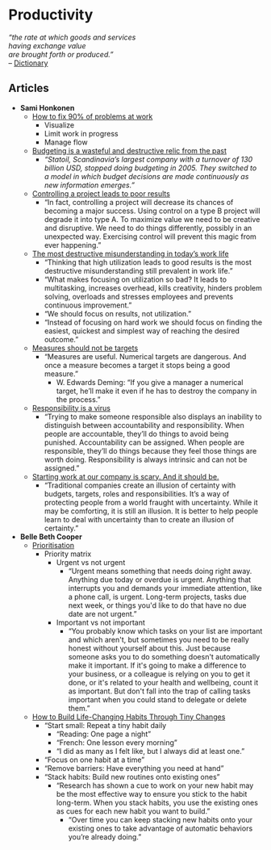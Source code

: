 # Productivity

_“the rate at which goods and services  
having exchange value  
are brought forth or produced.”_  
– [Dictionary](http://dictionary.reference.com/browse/productivity)



## Articles

- **Sami Honkonen**
  - [How to fix 90% of problems at work](http://www.samihonkonen.com/how-to-fix-90-of-problems-at-work/)
    - Visualize
    - Limit work in progress
    - Manage flow
  - [Budgeting is a wasteful and destructive relic from the past](http://www.samihonkonen.com/budgeting-is-a-wasteful-and-destructive-relic-from-the-past/)
    - _“Statoil, Scandinavia’s largest company with a turnover of 130 billion USD, stopped doing budgeting in 2005. They switched to a model in which budget decisions are made continuously as new information emerges.”_
  - [Controlling a project leads to poor results](http://www.samihonkonen.com/controlling-a-project-leads-to-poor-results/)
    - “In fact, controlling a project will decrease its chances of becoming a major success. Using control on a type B project will degrade it into type A. To maximize value we need to be creative and disruptive. We need to do things differently, possibly in an unexpected way. Exercising control will prevent this magic from ever happening.”
  - [
The most destructive misunderstanding in today’s work life](http://www.samihonkonen.com/the-most-destructive-misunderstanding-in-todays-work-life/)
    - “Thinking that high utilization leads to good results is the most destructive misunderstanding still prevalent in work life.”
    - “What makes focusing on utilization so bad? It leads to multitasking, increases overhead, kills creativity, hinders problem solving, overloads and stresses employees and prevents continuous improvement.”
    - “We should focus on results, not utilization.”
    - “Instead of focusing on hard work we should focus on finding the easiest, quickest and simplest way of reaching the desired outcome.”
  - [Measures should not be targets](http://www.samihonkonen.com/measures-should-not-be-targets/)
    - “Measures are useful. Numerical targets are dangerous. And once a measure becomes a target it stops being a good measure.”
      - W. Edwards Deming: “If you give a manager a numerical target, he’ll make it even if he has to destroy the company in the process.”
  - [Responsibility is a virus](http://www.samihonkonen.com/responsibility-is-a-virus/)
    - “Trying to make someone responsible also displays an inability to distinguish between accountability and responsibility. When people are accountable, they’ll do things to avoid being punished. Accountability can be assigned. When people are responsible, they’ll do things because they feel those things are worth doing. Responsibility is always intrinsic and can not be assigned.”
  - [
Starting work at our company is scary. And it should be.](http://www.samihonkonen.com/starting-work-at-our-company-is-scary-and-it-should-be/)
    - “Traditional companies create an illusion of certainty with budgets, targets, roles and responsibilities. It’s a way of protecting people from a world fraught with uncertainty. While it may be comforting, it is still an illusion. It is better to help people learn to deal with uncertainty than to create an illusion of certainty.”
- **Belle Beth Cooper**
  - [Prioritisation](http://blog.bellebethcooper.com/prioritisation.html)
    - Priority matrix
      - Urgent vs not urgent
        - “Urgent means something that needs doing right away. Anything due today or overdue is urgent. Anything that interrupts you and demands your immediate attention, like a phone call, is urgent. Long-term projects, tasks due next week, or things you'd like to do that have no due date are not urgent.”
      - Important vs not important
        - “You probably know which tasks on your list are important and which aren't, but sometimes you need to be really honest without yourself about this. Just because someone asks you to do something doesn't automatically make it important. If it's going to make a difference to your business, or a colleague is relying on you to get it done, or it's related to your health and wellbeing, count it as important. But don't fall into the trap of calling tasks important when you could stand to delegate or delete them.”
  - [How to Build Life-Changing Habits Through Tiny Changes](https://open.buffer.com/building-habits/)
    - “Start small: Repeat a tiny habit daily
      - “Reading: One page a night”
      - “French: One lesson every morning”
      - “I did as many as I felt like, but I always did at least one.”
    - “Focus on one habit at a time”
    - “Remove barriers: Have everything you need at hand”
    - “Stack habits: Build new routines onto existing ones”
      - “Research has shown a cue to work on your new habit may be the most effective way to ensure you stick to the habit long-term. When you stack habits, you use the existing ones as cues for each new habit you want to build.”
        - “Over time you can keep stacking new habits onto your existing ones to take advantage of automatic behaviors you’re already doing.”
